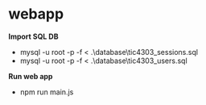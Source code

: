 # webapp
**Import SQL DB**
- mysql -u root -p -f < .\database\tic4303_sessions.sql
- mysql -u root -p -f < .\database\tic4303_users.sql

**Run web app**
- npm run main.js
